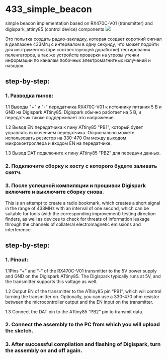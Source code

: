 # 433_simple_beacon
simple beacon implementation based on RX470C-V01 (transmitter) and digispark_attiny85 (control device) components
[![](https://github.com/Lab7816/433_simple_beacon/blob/main/Lab7816_433_simple_beacon_demo.gif)](https://github.com/Lab7816/433_simple_beacon/blob/main/Lab7816_433_simple_beacon_demo.gif)

Это попытка создать радио-закладку, которая создает короткий сигнал в диапазоне 433Мгц с интервалом в одну секунду, что может подойти для инструментов (при соотвествующей доработке) тестирования пеленгаторов, а так же устройств проверки на угрозы утечки информации по каналам побочных электромагнитных излучений и наводок.

## step-by-step:
### 1. Разводка пинов:

  1.1 Выводы "+" и "-" передатчика RX470C-V01 к источнику питания 5 В и GND на Digispark ATtiny85. Digispark обычно работает на 5 В, и передатчик также поддерживает это напряжение.

  1.2 Вывод EN передатчика к пину ATtiny85 "PB1", который будет управлять включением передатчика. Опционально можете использовать резистор на 330-470 Ом между выходом микроконтроллера и входом EN на передатчике.

  1.3 Вывод DAT подключите к пину ATtiny85 "PB2" для передачи данных.

### 2. Подключите сборку к хосту с которого будете заливать скетч.

### 3. После успешной компиляции и прошивки Digispark  включите и выключите сборку снова.


This is an attempt to create a radio bookmark, which creates a short signal in the range of 433MHz with an interval of one second, which can be suitable for tools (with the corresponding improvement) testing direction finders, as well as devices to check for threats of information leakage through the channels of collateral electromagnetic emissions and interference.

## step-by-step:
### 1. Pinout:

1.1Pins “+” and “-” of the RX470C-V01 transmitter to the 5V power supply and GND on the Digispark ATtiny85. The Digispark typically runs at 5V, and the transmitter supports this voltage as well.

1.2 Output EN of the transmitter to the ATtiny85 pin “PB1”, which will control turning the transmitter on. Optionally, you can use a 330-470 ohm resistor between the microcontroller output and the EN input on the transmitter.

1.3 Connect the DAT pin to the ATtiny85 “PB2” pin to transmit data.

### 2. Connect the assembly to the PC from which you will upload the sketch.
 
### 3. After successful compilation and flashing of Digispark, turn the assembly on and off again.
